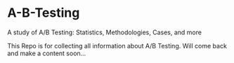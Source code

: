 # A-B-Testing
A study of A/B Testing: Statistics, Methodologies, Cases, and more

This Repo is for collecting all information about A/B Testing. Will come back and make a content soon...
